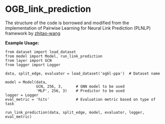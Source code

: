 # OGB_link_prediction

The structure of the code is borrowed and modified from the implementation of Pairwise Learning for Neural Link Prediction (PLNLP) framework by [zhitao-wang](https://github.com/zhitao-wang/PLNLP/)


**Example Usage:**
```
from dataset import load_dataset
from model import Model, run_link_prediction
from layer import GCN
from logger import Logger

data, split_edge, evaluator = load_dataset('ogbl-ppa')  # Dataset name

model = Model(data,
              GCN, 256, 3,      # GNN model to be used
              'MLP', 256, 3)    # Predictor to be used
logger = Logger
eval_metric = 'hits'            # Evaluation metric based on type of task

run_link_prediction(data, split_edge, model, evaluator, logger, eval_metric)
```

